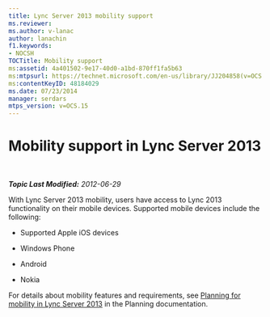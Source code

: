 ```yaml
---
title: Lync Server 2013 mobility support
ms.reviewer: 
ms.author: v-lanac
author: lanachin
f1.keywords:
- NOCSH
TOCTitle: Mobility support
ms:assetid: 4a401502-9e17-40d0-a1bd-870ff1fa5b63
ms:mtpsurl: https://technet.microsoft.com/en-us/library/JJ204858(v=OCS.15)
ms:contentKeyID: 48184029
ms.date: 07/23/2014
manager: serdars
mtps_version: v=OCS.15
---
```


<div data-xmlns="http://www.w3.org/1999/xhtml">

<div class="topic" data-xmlns="http://www.w3.org/1999/xhtml" data-msxsl="urn:schemas-microsoft-com:xslt" data-cs="https://msdn.microsoft.com/">

<div data-asp="https://msdn2.microsoft.com/asp">

# Mobility support in Lync Server 2013

</div>

<div id="mainSection">

<div id="mainBody">

<span> </span>

_**Topic Last Modified:** 2012-06-29_

With Lync Server 2013 mobility, users have access to Lync 2013 functionality on their mobile devices. Supported mobile devices include the following:

  - Supported Apple iOS devices

  - Windows Phone

  - Android

  - Nokia

For details about mobility features and requirements, see [Planning for mobility in Lync Server 2013](lync-server-2013-planning-for-mobility.md) in the Planning documentation.

</div>

<span> </span>

</div>

</div>

</div>

